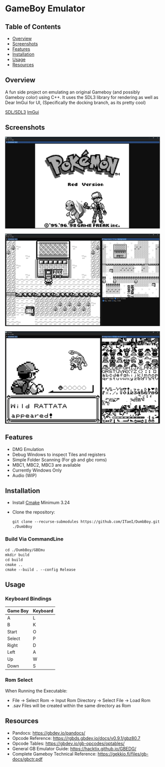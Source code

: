 # **GameBoy Emulator**


## Table of Contents

- [Overview](#overview)
- [Screenshots](#screenshots)
- [Features](#features)
- [Installation](#installation)
- [Usage](#usage)
- [Resources](#resources)


## Overview

A fun side project on emulating an original Gameboy (and possibly Gameboy color) using C++. It uses the SDL3 library for rendering as well as Dear ImGui for UI, (Specifically the docking branch, as its pretty cool)

[SDL/SDL3](https://github.com/libsdl-org/SDL)
[ImGui](https://github.com/ocornut/imgui/tree/docking)

## Screenshots

![FullScreen](GBEmu/Screenshots/FullScreen.jpg)


![Background](GBEmu/Screenshots/Background.jpg)


![Tiles](GBEmu/Screenshots/Tiles.jpg)


## Features

- DMG Emulation
- Debug Windows to inspect Tiles and registers
- Simple Folder Scanning (For gb and gbc roms)
- MBC1, MBC2, MBC3 are available
- Currently Windows Only
- Audio (WIP)

## Installation

- Install [Cmake](https://cmake.org/download/) Minimum 3.24
- Clone the repository:
  
      git clone --recurse-submodules https://github.com/ITaeI/DumbBoy.git ./DumbBoy

### Build Via CommandLine

    cd ./DumbBoy/GBEmu
    mkdir build
    cd build
    cmake ..
    cmake --build . --config Release

     
## Usage

### Keyboard Bindings


| Game Boy | Keyboard |
|----------|----------|
|A         |L         |
|B         |K         |
|Start     |O         |
|Select    |P         |
|Right     |D         |
|Left      |A         |
|Up        |W         |
|Down      |S         |


### Rom Select

When Running the Executable:
- File -> Select Rom -> Input Rom Directory -> Select File -> Load Rom
- .sav Files will be created within the same directory as Rom

## Resources

- Pandocs: https://gbdev.io/pandocs/
- Opcode Reference: https://rgbds.gbdev.io/docs/v0.9.1/gbz80.7
- Opcode Tables: https://gbdev.io/gb-opcodes/optables/
- General GB Emulator Guide: https://hacktix.github.io/GBEDG/
- Complete Gameboy Technical Reference: https://gekkio.fi/files/gb-docs/gbctr.pdf

